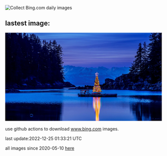 ![Collect Bing.com daily images](https://github.com/counter2015/bing-daily-images/workflows/Collect%20Bing.com%20daily%20images/badge.svg)
## lastest image:
![](images/AmalgaTree.jpg)

use github actions to download www.bing.com images.

last update:2022-12-25 01:33:21 UTC

all images since 2020-05-10 [here](https://github.com/counter2015/bing-daily-images/tree/master/images) 
